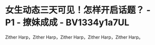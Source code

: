 # 女生动态三天可见！怎样开启话题？ - P1 - 撩妹成成 - BV1334y1a7UL

Zither Harp，Zither Harp，Zither Harp，Zither Harp，Zither Harp。